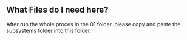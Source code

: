 ## What Files do I need here?


After run the whole proces in the 01 folder, please copy and paste the subsystems folder into this folder.